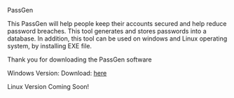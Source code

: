 PassGen

This PassGen will help people keep their accounts secured and help reduce password breaches. This tool generates and stores passwords into a database. In addition, this tool can be used on windows and Linux operating system, by installing EXE file.

Thank you for downloading the PassGen software

Windows Version:
Download: [here](https://github.com/Gear-I/PassGen/releases/download/v1.0/PassGen.Setup.exe)


Linux Version Coming Soon!
